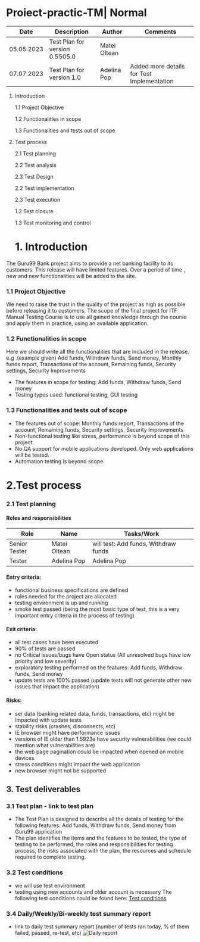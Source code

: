 # Proiect-practic-TM| Normal  
| Date | Description | Author | Comments |
|---|---|---|---|
| 05.05.2023 | Test Plan for version 0.5505.0 | Matei Oltean | 
| 07.07.2023 | Test Plan for version 1.0 | Adelina Pop | Added more details for Test Implementation |

1. Introduction
     
      1.1 Project Objective
     
      1.2 Functionalities in scope
     
      1.3 Functionalities and tests out of scope
2. Test process
   
    2.1 Test planning
     
      2.2 Test analysis
     
      2.3 Test Design

     2.2 Test implementation
     
      2.3 Test execution
     
      1.2 Test closure
     
      1.3 Test monitoring and control

   # 1. Introduction
The Guru99 Bank project aims to provide a net banking facility to its customers.
This release will have limited features. Over a period of time , new and new functionalities will be added to the site.

### 1.1 Project Objective
We need to raise the trust in the quality of the project as high as possible before releasing it to customers.
The scope of the final project for ITF Manual Testing Course is to use all gained knowledge through the course and apply them in practice, using an available application.

### 1.2 Functionalities in scope
Here we should write all the functionalities that are included in the release.
e.g .(example given) Add funds, Withdraw funds, Send money, Monthly funds report, Transactions of the account, Remaining funds, Security settings, Security Improvements

- The features in scope for testing: Add funds, Withdraw funds, Send money
- Testing types used: functional testing, GUI testing

### 1.3 Functionalities and tests out of scope
- The features out of scope: Monthly funds report, Transactions of the account, Remaining funds, Security settings, Security Improvements
- Non-functional testing like stress, performance is beyond scope of this project.
- No QA support for mobile applications developed. Only web applications will be tested.
- Automation testing is beyond scope.

# 2.Test process
### 2.1 Test planning

#### Roles and responsibilities

| Role | Name | Tasks/Work | 
|---|---|---|
| Senior Tester | Matei Oltean | will test: Add funds, Withdraw funds | 
| Tester | Adelina Pop | Adelina Pop | will test: Sends money |

#### Entry criteria:

- functional business specifications are defined
- roles needed for the project are allocated
- testing environment is up and running
- smoke test passed (being the most basic type of test, this is a very important entry criteria in the process of testing)

#### Exit criteria:

- all test cases have been executed 
- 90% of tests are passed
- no Critical issues/bugs have Open status (All unresolved bugs have low priority and low severity)
- exploratory testing performed on the features: Add funds, Withdraw funds, Send money
- update tests are 100% passed (update tests will not generate other new issues that impact the application)

#### Risks:

- ser data (banking related data, funds, transactions, etc) might be impacted with update tests
- stability risks (crashes, disconnects, etc)
- IE browser might have performance issues
- versions of IE older than 1.5923e have security vulnerabilities (we could mention what vulnerabilities are)
- the web page pagination could be impacted when opened on mobile devices
- stress conditions might impact the web application
- new browser might not be supported 

## 3. Test deliverables

### 3.1 Test plan - link to test plan

- The Test Plan is designed to describe all the details of testing for the following features: Add funds, Withdraw funds, Send money from Guru99 application
- The plan identifies the items and the features to be tested, the type of testing to be performed, the roles and responsibilities for testing process, the risks associated with the plan, the resources and schedule required to complete testing.

### 3.2 Test conditions 

 -  we will use test environment
 - testing using new accounts and older account is necessary
The following test conditions could be found here: [Test conditions](https://github.com/airam23/Proiect-practic-TM/blob/main/values-wallpaper.png)

### 3.4 Daily/Weekly/Bi-weekly test summary report

 - link to daily test summary report (number of tests ran today, % of them failed, passed, re-test, etc)
![Daily report](https://github.com/airam23/Proiect-practic-TM/blob/main/0011.jpg)







      
       
   
